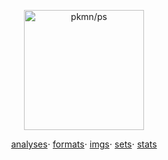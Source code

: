 <p align="center">
  <img alt="pkmn/ps" width="192" height="192" src="https://pkmn.cc/pokeball.png" />
</p>
<p align="center">
  <a href="https://data.pkmn.cc/analyses">analyses</a>&sdot;
  <a href="https://data.pkmn.cc/formats">formats</a>&sdot;
  <a href="https://data.pkmn.cc/imgs">imgs</a>&sdot;
  <a href="https://data.pkmn.cc/sets">sets</a>&sdot;
  <a href="https://data.pkmn.cc/stats">stats</a>
</p>
